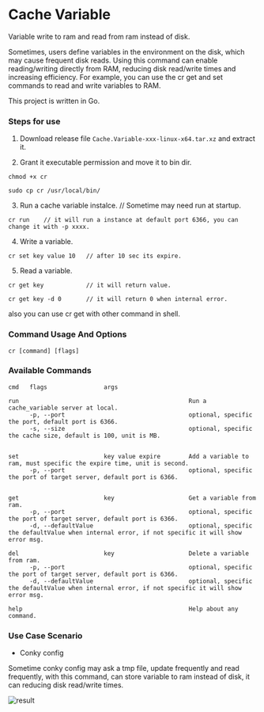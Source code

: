# Cache Variable
Variable write to ram and read from ram instead of disk.

Sometimes, users define variables in the environment on the disk, which may cause frequent disk reads. Using this command can enable reading/writing directly from RAM, reducing disk read/write times and increasing efficiency. For example, you can use the cr get and set commands to read and write variables to RAM.


This project is written in Go.

### Steps for use

1. Download release file `Cache.Variable-xxx-linux-x64.tar.xz` and extract it.

2. Grant it executable permission and move it to bin dir.    
```
chmod +x cr

sudo cp cr /usr/local/bin/
```

3. Run a cache variable instalce.  // Sometime may need run at startup.
```
cr run    // it will run a instance at default port 6366, you can change it with -p xxxx.
```


4. Write a variable.
```
cr set key value 10   // after 10 sec its expire. 
```

5. Read a variable.
```
cr get key            // it will return value.

cr get key -d 0       // it will return 0 when internal error. 
```
also you can use cr get with other command in shell.


### Command Usage And Options
```
cr [command] [flags]
```

### Available Commands
```
cmd   flags                args                                 

run                                                Run a cache_variable server at local.
      -p, --port                                   optional, specific the port, default port is 6366.
      -s, --size                                   optional, specific the cache size, default is 100, unit is MB.


set                        key value expire        Add a variable to ram, must specific the expire time, unit is second.
      -p, --port                                   optional, specific the port of target server, default port is 6366.
      

get                        key                     Get a variable from ram.
      -p, --port                                   optional, specific the port of target server, default port is 6366.
      -d, --defaultValue                           optional, specific the defaultValue when internal error, if not specific it will show error msg.

del                        key                     Delete a variable from ram.
      -p, --port                                   optional, specific the port of target server, default port is 6366.
      -d, --defaultValue                           optional, specific the defaultValue when internal error, if not specific it will show error msg.

help                                               Help about any command.
```



### Use Case Scenario
- Conky config

Sometime conky config may ask a tmp file, update frequently and read frequently, with this command, can store variable to ram instead of disk, it can reducing disk read/write times.

![result](https://github.com/MarsSwimmer/cache_variable/assets/146618222/81bd8b34-ac37-47e7-a6dc-d4f64ac808af)


